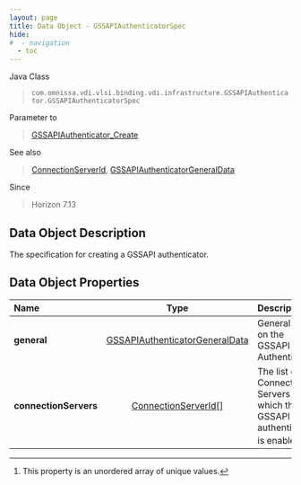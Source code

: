 ```yaml
---
layout: page
title: Data Object - GSSAPIAuthenticatorSpec
hide:
#  - navigation
  - toc
---
```






Java Class
> `com.omnissa.vdi.vlsi.binding.vdi.infrastructure.GSSAPIAuthenticator.GSSAPIAuthenticatorSpec`

Parameter to
> [GSSAPIAuthenticator_Create](vdi.infrastructure.GSSAPIAuthenticator.md#create)

See also
> [ConnectionServerId](vdi.entity.ConnectionServerId.md), [GSSAPIAuthenticatorGeneralData](vdi.infrastructure.GSSAPIAuthenticator.GeneralData.md)

Since
> Horizon 7.13


## Data Object Description

The specification for creating a GSSAPI authenticator.

## Data Object Properties

 Name | Type | Description
:---|:---:|:---
**general**| [GSSAPIAuthenticatorGeneralData](vdi.infrastructure.GSSAPIAuthenticator.GeneralData.md)|  General data on the GSSAPI Authenticator.
**connectionServers**| [ConnectionServerId[]](vdi.entity.ConnectionServerId.md)|  The list of Connection Servers for which this GSSAPI authenticator is enabled. [^14]


 


[^14]: This property is an unordered array of unique values.